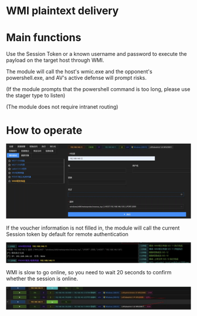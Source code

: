 # WMI plaintext delivery

# Main functions

Use the Session Token or a known username and password to execute the payload on the target host through WMI.

The module will call the host's wmic.exe and the opponent's powershell.exe, and AV's active defense will prompt risks.

(If the module prompts that the powershell command is too long, please use the stager type to listen)

(The module does not require intranet routing)

# How to operate

![1626244486364-69c2f48d-52ff-4f40-ab7e-2b772ec8e469.webp](./img/O7geXkUHJdoyBQi1/1626244486364-69c2f48d-52ff-4f40-ab7e-2b772ec8e469-403395.webp)

If the voucher information is not filled in, the module will call the current Session token by default for remote authentication

![1626244526513-33e38848-7d5c-4525-9ea0-041514dc448a.webp](./img/O7geXkUHJdoyBQi1/1626244526513-33e38848-7d5c-4525-9ea0-041514dc448a-876411.webp)

WMI is slow to go online, so you need to wait 20 seconds to confirm whether the session is online.

![1626244574304-f586aaab-9acd-44bf-83a7-6140af713faf.webp](./img/O7geXkUHJdoyBQi1/1626244574304-f586aaab-9acd-44bf-83a7-6140af713faf-049031.webp)


